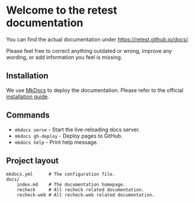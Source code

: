 # Welcome to the retest documentation

You can find the actual documentation under https://retest.github.io/docs/.

Please feel free to correct anything outdated or wrong, improve any wording, or add information you feel is missing.

## Installation

We use [MkDocs](https://mkdocs.org/) to deploy the documentation. Please refer to the official [installation guide](https://www.mkdocs.org/#installation).

## Commands

* `mkdocs serve` - Start the live-reloading docs server.
* `mkdocs gh-deploy` - Deploy pages to GitHub.
* `mkdocs help` - Print help message.

## Project layout

    mkdocs.yml      # The configuration file.
    docs/
        index.md    # The documentation homepage.
        recheck     # All recheck related documentation.
        recheck-web # All recheck-web related documentation.
